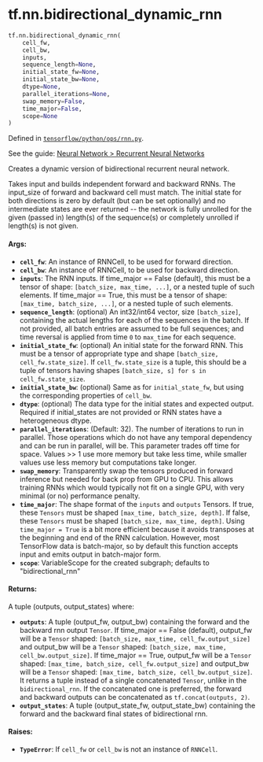 <div itemscope itemtype="http://developers.google.com/ReferenceObject">
<meta itemprop="name" content="tf.nn.bidirectional_dynamic_rnn" />
</div>

# tf.nn.bidirectional_dynamic_rnn

``` python
tf.nn.bidirectional_dynamic_rnn(
    cell_fw,
    cell_bw,
    inputs,
    sequence_length=None,
    initial_state_fw=None,
    initial_state_bw=None,
    dtype=None,
    parallel_iterations=None,
    swap_memory=False,
    time_major=False,
    scope=None
)
```



Defined in [`tensorflow/python/ops/rnn.py`](https://www.tensorflow.org/code/tensorflow/python/ops/rnn.py).

See the guide: [Neural Network > Recurrent Neural Networks](../../../../api_guides/python/nn.md#Recurrent_Neural_Networks)

Creates a dynamic version of bidirectional recurrent neural network.

Takes input and builds independent forward and backward RNNs. The input_size
of forward and backward cell must match. The initial state for both directions
is zero by default (but can be set optionally) and no intermediate states are
ever returned -- the network is fully unrolled for the given (passed in)
length(s) of the sequence(s) or completely unrolled if length(s) is not
given.

#### Args:

* <b>`cell_fw`</b>: An instance of RNNCell, to be used for forward direction.
* <b>`cell_bw`</b>: An instance of RNNCell, to be used for backward direction.
* <b>`inputs`</b>: The RNN inputs.
    If time_major == False (default), this must be a tensor of shape:
      `[batch_size, max_time, ...]`, or a nested tuple of such elements.
    If time_major == True, this must be a tensor of shape:
      `[max_time, batch_size, ...]`, or a nested tuple of such elements.
* <b>`sequence_length`</b>: (optional) An int32/int64 vector, size `[batch_size]`,
    containing the actual lengths for each of the sequences in the batch.
    If not provided, all batch entries are assumed to be full sequences; and
    time reversal is applied from time `0` to `max_time` for each sequence.
* <b>`initial_state_fw`</b>: (optional) An initial state for the forward RNN.
    This must be a tensor of appropriate type and shape
    `[batch_size, cell_fw.state_size]`.
    If `cell_fw.state_size` is a tuple, this should be a tuple of
    tensors having shapes `[batch_size, s] for s in cell_fw.state_size`.
* <b>`initial_state_bw`</b>: (optional) Same as for `initial_state_fw`, but using
    the corresponding properties of `cell_bw`.
* <b>`dtype`</b>: (optional) The data type for the initial states and expected output.
    Required if initial_states are not provided or RNN states have a
    heterogeneous dtype.
* <b>`parallel_iterations`</b>: (Default: 32).  The number of iterations to run in
    parallel.  Those operations which do not have any temporal dependency
    and can be run in parallel, will be.  This parameter trades off
    time for space.  Values >> 1 use more memory but take less time,
    while smaller values use less memory but computations take longer.
* <b>`swap_memory`</b>: Transparently swap the tensors produced in forward inference
    but needed for back prop from GPU to CPU.  This allows training RNNs
    which would typically not fit on a single GPU, with very minimal (or no)
    performance penalty.
* <b>`time_major`</b>: The shape format of the `inputs` and `outputs` Tensors.
    If true, these `Tensors` must be shaped `[max_time, batch_size, depth]`.
    If false, these `Tensors` must be shaped `[batch_size, max_time, depth]`.
    Using `time_major = True` is a bit more efficient because it avoids
    transposes at the beginning and end of the RNN calculation.  However,
    most TensorFlow data is batch-major, so by default this function
    accepts input and emits output in batch-major form.
* <b>`scope`</b>: VariableScope for the created subgraph; defaults to
    "bidirectional_rnn"


#### Returns:

A tuple (outputs, output_states) where:
* <b>`outputs`</b>: A tuple (output_fw, output_bw) containing the forward and
      the backward rnn output `Tensor`.
      If time_major == False (default),
        output_fw will be a `Tensor` shaped:
        `[batch_size, max_time, cell_fw.output_size]`
        and output_bw will be a `Tensor` shaped:
        `[batch_size, max_time, cell_bw.output_size]`.
      If time_major == True,
        output_fw will be a `Tensor` shaped:
        `[max_time, batch_size, cell_fw.output_size]`
        and output_bw will be a `Tensor` shaped:
        `[max_time, batch_size, cell_bw.output_size]`.
      It returns a tuple instead of a single concatenated `Tensor`, unlike
      in the `bidirectional_rnn`. If the concatenated one is preferred,
      the forward and backward outputs can be concatenated as
      `tf.concat(outputs, 2)`.
* <b>`output_states`</b>: A tuple (output_state_fw, output_state_bw) containing
      the forward and the backward final states of bidirectional rnn.


#### Raises:

* <b>`TypeError`</b>: If `cell_fw` or `cell_bw` is not an instance of `RNNCell`.